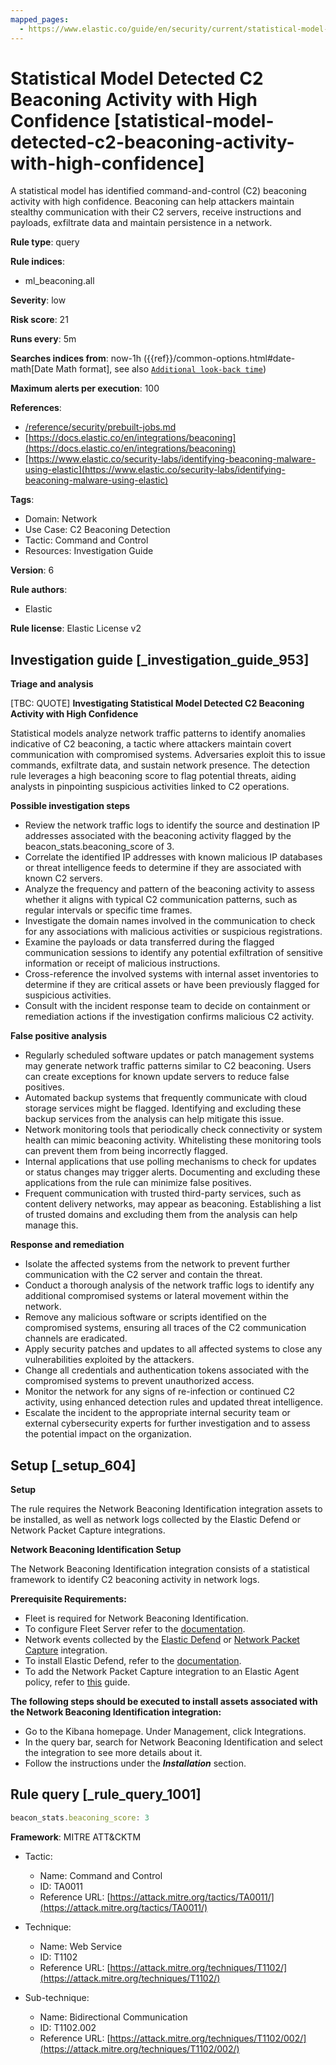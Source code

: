 ```yaml
---
mapped_pages:
  - https://www.elastic.co/guide/en/security/current/statistical-model-detected-c2-beaconing-activity-with-high-confidence.html
---
```


# Statistical Model Detected C2 Beaconing Activity with High Confidence [statistical-model-detected-c2-beaconing-activity-with-high-confidence]

A statistical model has identified command-and-control (C2) beaconing activity with high confidence. Beaconing can help attackers maintain stealthy communication with their C2 servers, receive instructions and payloads, exfiltrate data and maintain persistence in a network.

**Rule type**: query

**Rule indices**:

* ml_beaconing.all

**Severity**: low

**Risk score**: 21

**Runs every**: 5m

**Searches indices from**: now-1h ({{ref}}/common-options.html#date-math[Date Math format], see also [`Additional look-back time`](docs-content://solutions/security/detect-and-alert/create-detection-rule.md#rule-schedule))

**Maximum alerts per execution**: 100

**References**:

* [/reference/security/prebuilt-jobs.md](/reference/prebuilt-jobs.md)
* [https://docs.elastic.co/en/integrations/beaconing](https://docs.elastic.co/en/integrations/beaconing)
* [https://www.elastic.co/security-labs/identifying-beaconing-malware-using-elastic](https://www.elastic.co/security-labs/identifying-beaconing-malware-using-elastic)

**Tags**:

* Domain: Network
* Use Case: C2 Beaconing Detection
* Tactic: Command and Control
* Resources: Investigation Guide

**Version**: 6

**Rule authors**:

* Elastic

**Rule license**: Elastic License v2

## Investigation guide [_investigation_guide_953]

**Triage and analysis**

[TBC: QUOTE]
**Investigating Statistical Model Detected C2 Beaconing Activity with High Confidence**

Statistical models analyze network traffic patterns to identify anomalies indicative of C2 beaconing, a tactic where attackers maintain covert communication with compromised systems. Adversaries exploit this to issue commands, exfiltrate data, and sustain network presence. The detection rule leverages a high beaconing score to flag potential threats, aiding analysts in pinpointing suspicious activities linked to C2 operations.

**Possible investigation steps**

* Review the network traffic logs to identify the source and destination IP addresses associated with the beaconing activity flagged by the beacon_stats.beaconing_score of 3.
* Correlate the identified IP addresses with known malicious IP databases or threat intelligence feeds to determine if they are associated with known C2 servers.
* Analyze the frequency and pattern of the beaconing activity to assess whether it aligns with typical C2 communication patterns, such as regular intervals or specific time frames.
* Investigate the domain names involved in the communication to check for any associations with malicious activities or suspicious registrations.
* Examine the payloads or data transferred during the flagged communication sessions to identify any potential exfiltration of sensitive information or receipt of malicious instructions.
* Cross-reference the involved systems with internal asset inventories to determine if they are critical assets or have been previously flagged for suspicious activities.
* Consult with the incident response team to decide on containment or remediation actions if the investigation confirms malicious C2 activity.

**False positive analysis**

* Regularly scheduled software updates or patch management systems may generate network traffic patterns similar to C2 beaconing. Users can create exceptions for known update servers to reduce false positives.
* Automated backup systems that frequently communicate with cloud storage services might be flagged. Identifying and excluding these backup services from the analysis can help mitigate this issue.
* Network monitoring tools that periodically check connectivity or system health can mimic beaconing activity. Whitelisting these monitoring tools can prevent them from being incorrectly flagged.
* Internal applications that use polling mechanisms to check for updates or status changes may trigger alerts. Documenting and excluding these applications from the rule can minimize false positives.
* Frequent communication with trusted third-party services, such as content delivery networks, may appear as beaconing. Establishing a list of trusted domains and excluding them from the analysis can help manage this.

**Response and remediation**

* Isolate the affected systems from the network to prevent further communication with the C2 server and contain the threat.
* Conduct a thorough analysis of the network traffic logs to identify any additional compromised systems or lateral movement within the network.
* Remove any malicious software or scripts identified on the compromised systems, ensuring all traces of the C2 communication channels are eradicated.
* Apply security patches and updates to all affected systems to close any vulnerabilities exploited by the attackers.
* Change all credentials and authentication tokens associated with the compromised systems to prevent unauthorized access.
* Monitor the network for any signs of re-infection or continued C2 activity, using enhanced detection rules and updated threat intelligence.
* Escalate the incident to the appropriate internal security team or external cybersecurity experts for further investigation and to assess the potential impact on the organization.


## Setup [_setup_604]

**Setup**

The rule requires the Network Beaconing Identification integration assets to be installed, as well as network logs collected by the Elastic Defend or Network Packet Capture integrations.

**Network Beaconing Identification Setup**

The Network Beaconing Identification integration consists of a statistical framework to identify C2 beaconing activity in network logs.

**Prerequisite Requirements:**

* Fleet is required for Network Beaconing Identification.
* To configure Fleet Server refer to the [documentation](docs-content://reference/ingestion-tools/fleet/fleet-server.md).
* Network events collected by the [Elastic Defend](https://docs.elastic.co/en/integrations/endpoint) or [Network Packet Capture](https://docs.elastic.co/integrations/network_traffic) integration.
* To install Elastic Defend, refer to the [documentation](docs-content://solutions/security/configure-elastic-defend/install-elastic-defend.md).
* To add the Network Packet Capture integration to an Elastic Agent policy, refer to [this](docs-content://reference/ingestion-tools/fleet/add-integration-to-policy.md) guide.

**The following steps should be executed to install assets associated with the Network Beaconing Identification integration:**

* Go to the Kibana homepage. Under Management, click Integrations.
* In the query bar, search for Network Beaconing Identification and select the integration to see more details about it.
* Follow the instructions under the ***Installation*** section.


## Rule query [_rule_query_1001]

```js
beacon_stats.beaconing_score: 3
```

**Framework**: MITRE ATT&CKTM

* Tactic:

    * Name: Command and Control
    * ID: TA0011
    * Reference URL: [https://attack.mitre.org/tactics/TA0011/](https://attack.mitre.org/tactics/TA0011/)

* Technique:

    * Name: Web Service
    * ID: T1102
    * Reference URL: [https://attack.mitre.org/techniques/T1102/](https://attack.mitre.org/techniques/T1102/)

* Sub-technique:

    * Name: Bidirectional Communication
    * ID: T1102.002
    * Reference URL: [https://attack.mitre.org/techniques/T1102/002/](https://attack.mitre.org/techniques/T1102/002/)



